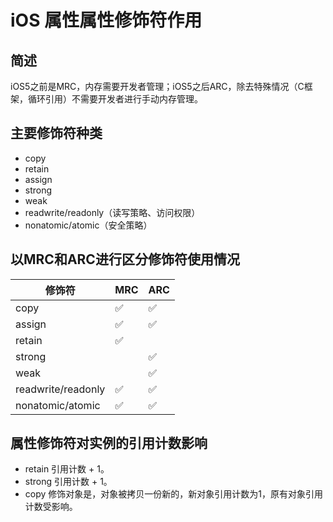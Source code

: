 # iOS 属性属性修饰符作用

## 简述

iOS5之前是MRC，内存需要开发者管理；iOS5之后ARC，除去特殊情况（C框架，循环引用）不需要开发者进行手动内存管理。

## 主要修饰符种类

* copy
* retain
* assign
* strong
* weak
* readwrite/readonly（读写策略、访问权限）
* nonatomic/atomic（安全策略）

## 以MRC和ARC进行区分修饰符使用情况

修饰符        | MRC           | ARC     |
--------------------|------------------|-----------------------|
copy |✅|✅|
assign |✅|✅|
retain |✅||
strong | | ✅ | 
weak | | ✅ | 
readwrite/readonly  |✅|✅|
nonatomic/atomic |✅|✅|

## 属性修饰符对实例的引用计数影响

* retain 引用计数 + 1。
* strong 引用计数 + 1。
* copy 修饰对象是，对象被拷贝一份新的，新对象引用计数为1，原有对象引用计数受影响。